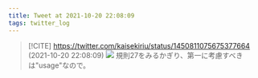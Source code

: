 ```yaml
---
title: Tweet at 2021-10-20 22:08:09
tags: twitter_log
---
```


> [!CITE] https://twitter.com/kaisekiriu/status/1450811075675377664 (2021-10-20 22:08:09)
> ![](https://twitter.com/kaisekiriu/status/1450811075675377664)
> 規則27をみるかぎり、第一に考慮すべきは"usage"なので。
